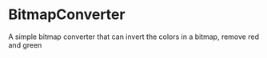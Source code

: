 # BitmapConverter
A simple bitmap converter that can invert the colors in a bitmap, remove red and green 

